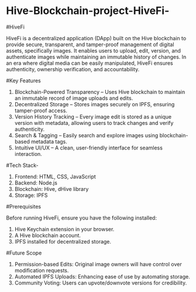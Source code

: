 # Hive-Blockchain-project-HiveFi-

#HiveFi

HiveFi is a decentralized application (DApp) built on the Hive blockchain to provide secure, transparent, and tamper-proof management of digital assets, specifically images. It enables users to upload, edit, version, and authenticate images while maintaining an immutable history of changes. In an era where digital media can be easily manipulated, HiveFi ensures authenticity, ownership verification, and accountability.

#Key Features

1. Blockchain-Powered Transparency – Uses Hive blockchain to maintain an immutable record of image uploads and edits.
2. Decentralized Storage – Stores images securely on IPFS, ensuring tamper-proof access.
3. Version History Tracking – Every image edit is stored as a unique version with metadata, allowing users to track changes and verify authenticity.
4. Search & Tagging – Easily search and explore images using blockchain-based metadata tags.
5. Intuitive UI/UX – A clean, user-friendly interface for seamless interaction.

#Tech Stack-

1. Frontend: HTML, CSS, JavaScript
2. Backend: Node.js
3. Blockchain: Hive, dHive library
4. Storage: IPFS

#Prerequisites

Before running HiveFi, ensure you have the following installed:

1. Hive Keychain extension in your browser.
2. A Hive blockchain account.
3. IPFS installed for decentralized storage.

#Future Scope

1. Permission-based Edits: Original image owners will have control over modification requests.
2. Automated IPFS Uploads: Enhancing ease of use by automating storage.
3. Community Voting: Users can upvote/downvote versions for credibility.
